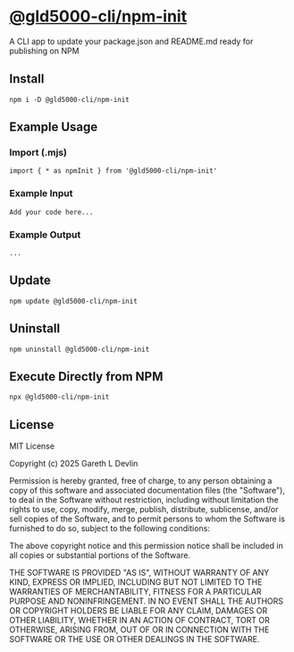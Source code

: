 # [@gld5000-cli/npm-init](https://www.npmjs.com/package/@gld5000-cli/npm-init)

A CLI app to update your package.json and README.md ready for publishing on NPM

## Install

```
npm i -D @gld5000-cli/npm-init
```

## Example Usage

### Import (.mjs)

```
import { * as npmInit } from '@gld5000-cli/npm-init'
```

### Example Input

```
Add your code here...
```

### Example Output

```
...
```

## Update

```
npm update @gld5000-cli/npm-init
```

## Uninstall

```
npm uninstall @gld5000-cli/npm-init
```

## Execute Directly from NPM

```
npx @gld5000-cli/npm-init
```

## License

MIT License

Copyright (c) 2025 Gareth L Devlin

Permission is hereby granted, free of charge, to any person obtaining a copy
of this software and associated documentation files (the "Software"), to deal
in the Software without restriction, including without limitation the rights
to use, copy, modify, merge, publish, distribute, sublicense, and/or sell
copies of the Software, and to permit persons to whom the Software is
furnished to do so, subject to the following conditions:

The above copyright notice and this permission notice shall be included in all
copies or substantial portions of the Software.

THE SOFTWARE IS PROVIDED "AS IS", WITHOUT WARRANTY OF ANY KIND, EXPRESS OR
IMPLIED, INCLUDING BUT NOT LIMITED TO THE WARRANTIES OF MERCHANTABILITY,
FITNESS FOR A PARTICULAR PURPOSE AND NONINFRINGEMENT. IN NO EVENT SHALL THE
AUTHORS OR COPYRIGHT HOLDERS BE LIABLE FOR ANY CLAIM, DAMAGES OR OTHER
LIABILITY, WHETHER IN AN ACTION OF CONTRACT, TORT OR OTHERWISE, ARISING FROM,
OUT OF OR IN CONNECTION WITH THE SOFTWARE OR THE USE OR OTHER DEALINGS IN THE
SOFTWARE.
